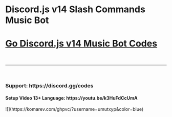 # Discord.js v14 Slash Commands Music Bot
<h1><a href="https://codeshare.me/c/xyuf2q1bon6e9k5z">Go Discord.js v14 Music Bot Codes</a></h1><br><hr><br>
<h3>Support: https://discord.gg/codes</h3>
<h4>Setup Video 13+ Language: https://youtu.be/k3HuFdCcUmA</h4>
![](https://komarev.com/ghpvc/?username=umutxyp&color=blue)


